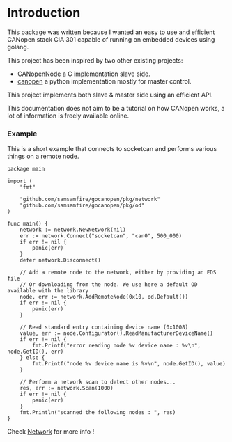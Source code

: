 # Introduction

This package was written because I wanted an easy to use and efficient CANopen stack CiA 301
capable of running on embedded devices using golang.

This project has been inspired by two other existing projects:

* [CANopenNode](https://github.com/CANopenNode/CANopenNode) a C implementation slave side.
* [canopen](https://github.com/christiansandberg/canopen) a python implementation mostly for master control.

This project implements both slave & master side using an efficient API.

This documentation does not aim to be a tutorial on how CANopen works, a lot of information is freely available online.

### Example

This is a short example that connects to socketcan and performs various things on a remote node.

``` golang
package main

import (
	"fmt"

	"github.com/samsamfire/gocanopen/pkg/network"
	"github.com/samsamfire/gocanopen/pkg/od"
)

func main() {
	network := network.NewNetwork(nil)
	err := network.Connect("socketcan", "can0", 500_000)
	if err != nil {
		panic(err)
	}
	defer network.Disconnect()

	// Add a remote node to the network, either by providing an EDS file
	// Or downloading from the node. We use here a default OD available with the library
	node, err := network.AddRemoteNode(0x10, od.Default())
	if err != nil {
		panic(err)
	}

	// Read standard entry containing device name (0x1008)
	value, err := node.Configurator().ReadManufacturerDeviceName()
	if err != nil {
		fmt.Printf("error reading node %v device name : %v\n", node.GetID(), err)
	} else {
		fmt.Printf("node %v device name is %v\n", node.GetID(), value)
	}

	// Perform a network scan to detect other nodes...
	res, err := network.Scan(1000)
	if err != nil {
		panic(err)
	}
	fmt.Println("scanned the following nodes : ", res)
}

```

Check [Network](network.md) for more info !

